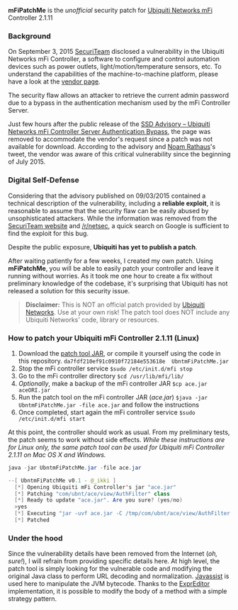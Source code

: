 **mFiPatchMe** is the *unofficial* security patch for [Ubiquiti Networks mFi][1] Controller 2.1.11

### Background

On September 3, 2015 [SecuriTeam][2] disclosed a vulnerability in the Ubiquiti Networks mFi Controller, a software to configure and control automation devices such as power outlets, light/motion/temperature sensors, etc.  To understand the capabilities of the machine-to-machine platform, please have a look at the [vendor page][3].

The security flaw allows an attacker to retrieve the current admin password due to a bypass in the authentication mechanism used by the mFi Controller Server.

Just few hours after the public release of the [SSD Advisory – Ubiquiti Networks mFi Controller Server Authentication Bypass][4], the page was removed to accommodate the vendor's request since a patch was not available for download. According to the advisory and [Noam Rathaus][5]'s tweet, the vendor  was aware of this critical vulnerability since the beginning of July 2015. 

### Digital Self-Defense

Considering that the advisory published on 09/03/2015 contained a technical description of the vulnerability, including a **reliable exploit**, it is reasonable to assume that the security flaw can be easily abused by unsophisticated attackers. While the information was removed from the [SecuriTeam website][6] and [/r/netsec][7], a quick search on Google is sufficient to find the exploit for this bug.

Despite the public exposure, **Ubiquiti has yet to publish a patch**. 

After waiting patiently for a few weeks, I created my own patch. Using **mFiPatchMe**, you will be able to easily patch your controller and leave it running without worries. As it took me one hour to create a fix without preliminary knowledge of the codebase, it's surprising that Ubiquiti has not released a solution for this security issue.

> **Disclaimer:** 
> This is NOT an official patch provided by [Ubiquiti Networks][8]. Use at your own risk!
The patch tool does NOT include any Ubiquiti Networks' code, library or resources.

### How to patch your Ubiquiti mFi Controller 2.1.11 (Linux)

1. Download the [patch tool JAR][9], or compile it yourself using the code in this repository. ```da7fdf210ef91c0910f72184e553618e  UbntmFiPatchMe.jar```
2. Stop the mFi controller service ```$sudo /etc/init.d/mfi stop```
3. Go to the mFi controller directory ```$cd /usr/lib/mfi/lib/```
4. *Optionally*, make a backup of the mFi controller JAR ```$cp ace.jar aceORI.jar```
5. Run the patch tool on the mFi controller JAR (*ace.jar*) ```$java -jar UbntmFiPatchMe.jar -file ace.jar``` and follow the instructions
6. Once completed, start again the mFi controller service ```$sudo /etc/init.d/mfi start```

At this point, the controller should work as usual. From my preliminary tests, the patch seems to work without side effects. *While these instructions are for Linux only, the same patch tool can be used for Ubiquiti mFi Controller 2.1.11 on Mac OS X and Windows.*

```java
java -jar UbntmFiPatchMe.jar -file ace.jar 

--[ UbntmFiPatchMe v0.1 - @_ikki ]
  [*] Opening Ubiquiti mFi Controller's jar "ace.jar"
  [*] Patching "com/ubnt/ace/view/AuthFilter" class
  [*] Ready to update "ace.jar". Are you sure? (yes/no)
  >yes
  [*] Executing "jar -uvf ace.jar -C /tmp/com/ubnt/ace/view/AuthFilter.class"
  [*] Patched
```
### Under the hood 

Since the vulnerability details have been removed from the Internet (*oh, sure!*), I will refrain from providing specific details here. At high level, the patch tool is simply looking for the vulnerable code and modifying the original Java class to perform URL decoding and normalization. [Javassist][10] is used here to manipulate the JVM bytecode. Thanks to the [ExprEditor][11] implementation, it is possible to modify the body of a method with a simple strategy pattern.

  [1]: https://www.ubnt.com/mfi/mport/
  [2]: http://www.securiteam.com/
  [3]: https://www.ubnt.com/mfi/mport/
  [4]: http://blogs.securiteam.com/index.php/archives/2580
  [5]: https://twitter.com/nrathaus/status/644404584081956864
  [6]: http://www.securiteam.com/
  [7]: https://www.reddit.com/r/netsec/
  [8]: https://www.ubnt.com
  [9]: https://github.com/ikkisoft/mFiPatchMe/releases/download/0.1/UbntmFiPatchMe.jar
  [10]: http://jboss-javassist.github.io/javassist/
  [11]: http://jboss-javassist.github.io/javassist/html/javassist/expr/ExprEditor.html
